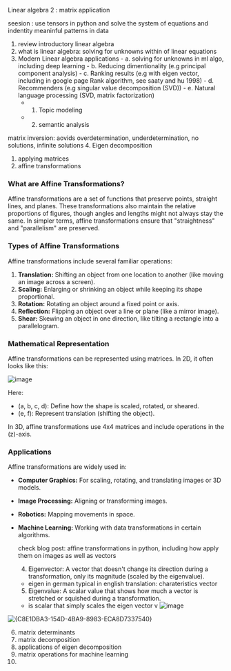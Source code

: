Linear algebra 2 : matrix application

seesion : use tensors  in python and solve the system of equations and indentity meaninful patterns in data 

1. review introductory linear algebra
  1. what is linear algebra: solving for unknowns within of linear equations
  2. Modern Linear algebra applications
    - a. solving for unknowns in ml algo, including deep learning
    - b. Reducing dimentionality (e.g principal component analysis)
    - c. Ranking results (e.g with eigen vector, including in google page Rank algorithm, see saaty and hu 1998)
    - d. Recommenders (e.g singular value decomposition (SVD))
    - e. Natural language processing (SVD, matrix factorization)
      - 1. Topic modeling
      - 2. semantic analysis

  matrix inversion: aovids overdetermination, underdetermination, no solutions, infinite solutions
4. Eigen decomposition
  1. applying matrices
  2. affine transformations
### What are Affine Transformations?
Affine transformations are a set of functions that preserve points, straight lines, and planes. These transformations also maintain the relative proportions of figures, though angles and lengths might not always stay the same. In simpler terms, affine transformations ensure that "straightness" and "parallelism" are preserved.

### Types of Affine Transformations
Affine transformations include several familiar operations:
1. **Translation:** Shifting an object from one location to another (like moving an image across a screen).
2. **Scaling:** Enlarging or shrinking an object while keeping its shape proportional.
3. **Rotation:** Rotating an object around a fixed point or axis.
4. **Reflection:** Flipping an object over a line or plane (like a mirror image).
5. **Shear:** Skewing an object in one direction, like tilting a rectangle into a parallelogram.

### Mathematical Representation
Affine transformations can be represented using matrices. In 2D, it often looks like this:

![image](https://github.com/user-attachments/assets/7397e3eb-00b5-4206-bb8e-ab94d9876219)


Here:
- (a, b, c, d): Define how the shape is scaled, rotated, or sheared.
- (e, f): Represent translation (shifting the object).

In 3D, affine transformations use 4x4 matrices and include operations in the \(z\)-axis.

### Applications
Affine transformations are widely used in:
- **Computer Graphics:** For scaling, rotating, and translating images or 3D models.
- **Image Processing:** Aligning or transforming images.
- **Robotics:** Mapping movements in space.
- **Machine Learning:** Working with data transformations in certain algorithms.

    check blog post: affine transformations in python, including how apply them on images as well as vectors

  4. Eigenvector: A vector that doesn't change its direction during a transformation, only its magnitude (scaled by the eigenvalue).
  - eigen in german typical in english translation: charateristics vector
  5. Eigenvalue: A scalar value that shows how much a vector is stretched or squished during a transformation.
  - is scalar that simply scales the eigen vector v 
![image](https://github.com/user-attachments/assets/8b35dd4c-0fda-46eb-a9a2-24d6d58d264c)

![{C8E1DBA3-154D-4BA9-8983-ECA8D7337540}](https://github.com/user-attachments/assets/4dc954d5-99a4-4978-a347-55aa11fb4da7)


  6. matrix determinants
  7. matrix decomposition
  8. applications of eigen decomposition
9. matrix operations for machine learning
10. 


